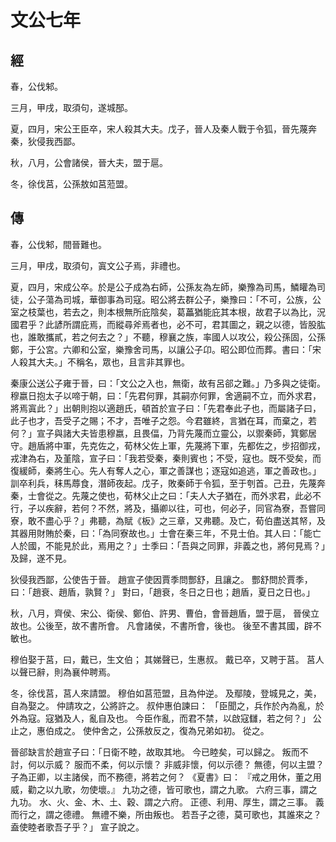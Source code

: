 # 文公七年
## 經

春，公伐邾。

三月，甲戌，取須句，遂城郚。

夏，四月，宋公王臣卒，宋人殺其大夫。戊子，晉人及秦人戰于令狐，晉先蔑奔秦，狄侵我西鄙。

秋，八月，公會諸侯，晉大夫，盟于扈。

冬，徐伐莒，公孫敖如莒蒞盟。

## 傳

春，公伐邾，間晉難也。

三月，甲戌，取須句，寘文公子焉，非禮也。

夏，四月，宋成公卒。於是公子成為右師，公孫友為左師，樂豫為司馬，鱗矔為司徒，公子蕩為司城，華御事為司寇。昭公將去群公子，樂豫曰：「不可，公族，公室之枝葉也，若去之，則本根無所庇陰矣，葛藟猶能庇其本根，故君子以為比，況國君乎？此諺所謂庇焉，而縱尋斧焉者也，必不可，君其圖之，親之以德，皆股肱也，誰敢攜貳，若之何去之？」不聽，穆襄之族，率國人以攻公，殺公孫固，公孫鄭，于公宮。六卿和公室，樂豫舍司馬，以讓公子卬。昭公即位而葬。書曰：「宋人殺其大夫。」不稱名，眾也，且言非其罪也。

秦康公送公子雍于晉，曰：「文公之入也，無衛，故有呂郤之難。」乃多與之徒衛。穆嬴日抱太子以啼于朝，曰：「先君何罪，其嗣亦何罪，舍適嗣不立，而外求君，將焉寘此？」出朝則抱以適趙氏，頓首於宣子曰：「先君奉此子也，而屬諸子曰，此子也才，吾受子之賜；不才，吾唯子之怨。今君雖終，言猶在耳，而棄之，若何？」宣子與諸大夫皆患穆嬴，且畏偪，乃背先蔑而立靈公，以禦秦師，箕鄭居守。趙盾將中軍，先克佐之，荀林父佐上軍，先蔑將下軍，先都佐之，步招御戎，戎津為右，及堇陰，宣子曰：「我若受秦，秦則賓也；不受，寇也。既不受矣，而復緩師，秦將生心。先人有奪人之心，軍之善謀也；逐寇如追逃，軍之善政也。」訓卒利兵，秣馬蓐食，潛師夜起。戊子，敗秦師于令狐，至于刳首。己丑，先蔑奔秦，士會從之。先蔑之使也，荀林父止之曰：「夫人大子猶在，而外求君，此必不行，子以疾辭，若何？不然，將及，攝卿以往，可也，何必子，同官為寮，吾嘗同寮，敢不盡心乎？」弗聽，為賦《板》之三章，又弗聽。及亡，荀伯盡送其帑，及其器用財賄於秦，曰：「為同寮故也。」士會在秦三年，不見士伯。其人曰：「能亡人於國，不能見於此，焉用之？」士季曰：「吾與之同罪，非義之也，將何見焉？」及歸，遂不見。

狄侵我西鄙，公使告于晉。 趙宣子使因賈季問酆舒，且讓之。 酆舒問於賈季，曰：「趙衰、趙盾，孰賢？」 對曰，「趙衰，冬日之日也；趙盾，夏日之日也。」

秋，八月，齊侯、宋公、衛侯、鄭伯、許男、曹伯，會晉趙盾，盟于扈， 晉侯立故也。公後至，故不書所會。 凡會諸侯，不書所會，後也。 後至不書其國，辟不敏也。

穆伯娶于莒，曰，戴已，生文伯； 其娣聲已，生惠叔。 戴已卒，又聘于莒。 莒人以聲已辭，則為襄仲聘焉。

冬，徐伐莒，莒人來請盟。 穆伯如莒蒞盟，且為仲逆。 及鄢陵，登城見之，美，自為娶之。 仲請攻之，公將許之。 叔仲惠伯諫曰： 「臣聞之，兵作於內為亂，於外為寇。寇猶及人，亂自及也。 今臣作亂，而君不禁，以啟寇讎，若之何？」 公止之，惠伯成之。 使仲舍之，公孫敖反之，復為兄弟如初。 從之。

晉郤缺言於趙宣子曰：「日衛不睦，故取其地。 今已睦矣，可以歸之。 叛而不討，何以示威？ 服而不柔，何以示懷？ 非威非懷，何以示德？ 無德，何以主盟？ 子為正卿，以主諸侯，而不務德，將若之何？ 《夏書》曰： 『戒之用休，董之用威，勸之以九歌，勿使壞。』 九功之德，皆可歌也，謂之九歌。 六府三事，謂之九功。 水、火、金、木、土、穀、謂之六府。 正德、利用、厚生，謂之三事。 義而行之，謂之德禮。 無禮不樂，所由叛也。 若吾子之德，莫可歌也，其誰來之？ 盍使睦者歌吾子乎？」 宣子說之。

